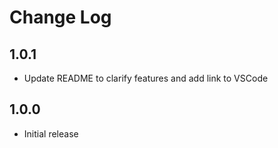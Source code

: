 # Change Log

## 1.0.1

- Update README to clarify features and add link to VSCode

## 1.0.0

- Initial release

